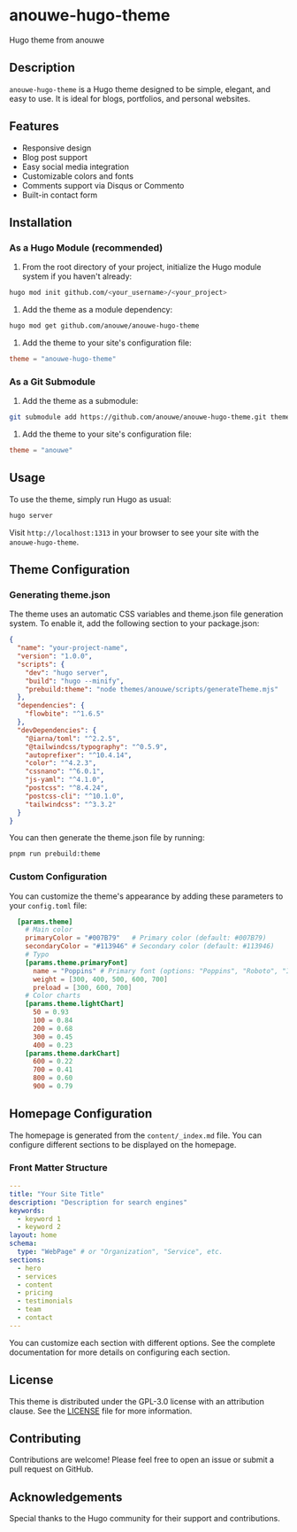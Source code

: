 # anouwe-hugo-theme

Hugo theme from anouwe

## Description

`anouwe-hugo-theme` is a Hugo theme designed to be simple, elegant, and easy to use. It is ideal for blogs, portfolios, and personal websites.

## Features

- Responsive design
- Blog post support
- Easy social media integration
- Customizable colors and fonts
- Comments support via Disqus or Commento
- Built-in contact form

## Installation

### As a Hugo Module (recommended)

1. From the root directory of your project, initialize the Hugo module system if you haven't already:

```bash
hugo mod init github.com/<your_username>/<your_project>
```

1. Add the theme as a module dependency:

```bash
hugo mod get github.com/anouwe/anouwe-hugo-theme
```

1. Add the theme to your site's configuration file:

```toml
theme = "anouwe-hugo-theme"
```

### As a Git Submodule

1. Add the theme as a submodule:

```bash
git submodule add https://github.com/anouwe/anouwe-hugo-theme.git themes/anouwe
```

1. Add the theme to your site's configuration file:

```toml
theme = "anouwe"
```

## Usage

To use the theme, simply run Hugo as usual:

```bash
hugo server
```

Visit `http://localhost:1313` in your browser to see your site with the `anouwe-hugo-theme`.

## Theme Configuration

### Generating theme.json

The theme uses an automatic CSS variables and theme.json file generation system. To enable it, add the following section to your package.json:

```json
{
  "name": "your-project-name",
  "version": "1.0.0",
  "scripts": {
    "dev": "hugo server",
    "build": "hugo --minify",
    "prebuild:theme": "node themes/anouwe/scripts/generateTheme.mjs"
  },
  "dependencies": {
    "flowbite": "^1.6.5"
  },
  "devDependencies": {
    "@iarna/toml": "^2.2.5",
    "@tailwindcss/typography": "^0.5.9",
    "autoprefixer": "^10.4.14",
    "color": "^4.2.3",
    "cssnano": "^6.0.1",
    "js-yaml": "^4.1.0",
    "postcss": "^8.4.24",
    "postcss-cli": "^10.1.0",
    "tailwindcss": "^3.3.2"
  }
}
```

You can then generate the theme.json file by running:

```bash
pnpm run prebuild:theme
```

### Custom Configuration

You can customize the theme's appearance by adding these parameters to your `config.toml` file:

```toml
  [params.theme]
    # Main color
    primaryColor = "#007B79"   # Primary color (default: #007B79)
    secondaryColor = "#113946" # Secondary color (default: #113946)
    # Typo
    [params.theme.primaryFont]
      name = "Poppins" # Primary font (options: "Poppins", "Roboto", "Inter")
      weight = [300, 400, 500, 600, 700]
      preload = [300, 600, 700]
    # Color charts
    [params.theme.lightChart]
      50 = 0.93
      100 = 0.84
      200 = 0.68
      300 = 0.45
      400 = 0.23
    [params.theme.darkChart]
      600 = 0.22
      700 = 0.41
      800 = 0.60
      900 = 0.79
```

## Homepage Configuration

The homepage is generated from the `content/_index.md` file. You can configure different sections to be displayed on the homepage.

### Front Matter Structure

```yaml
---
title: "Your Site Title"
description: "Description for search engines"
keywords:
  - keyword 1
  - keyword 2
layout: home
schema:
  type: "WebPage" # or "Organization", "Service", etc.
sections:
  - hero
  - services
  - content
  - pricing
  - testimonials
  - team
  - contact
---
```

You can customize each section with different options. See the complete documentation for more details on configuring each section.

## License

This theme is distributed under the GPL-3.0 license with an attribution clause. See the [LICENSE](LICENSE) file for more information.

## Contributing

Contributions are welcome! Please feel free to open an issue or submit a pull request on GitHub.

## Acknowledgements

Special thanks to the Hugo community for their support and contributions.
